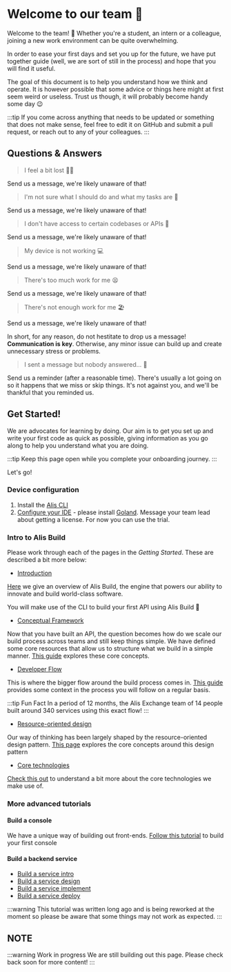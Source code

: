 # Welcome to our team 👋

Welcome to the team! 🎉 Whether you're a student, an intern or a colleague,
joining a new work environment can be quite overwhelming.

In order to ease your first days and set you up for the future,
we have put together guide (well, we are sort of still in the process) and
hope that you will find it useful.

The goal of this document is to help you understand how we think and operate. It is however possible that
some advice or things here might at first seem weird or useless.
Trust us though, it will probably become handy some day 😉

:::tip
If you come across anything that needs to be updated or something that does not make sense,
feel free to edit it on GitHub and submit a pull request, or reach out to any of your colleagues.
:::


## Questions & Answers
> I feel a bit lost 🤷‍♂️

Send us a message, we're likely unaware of that!

> I'm not sure what I should do and what my tasks are 👀

Send us a message, we're likely unaware of that!

> I don't have access to certain codebases or APIs 🔐

Send us a message, we're likely unaware of that!

> My device is not working 💻

Send us a message, we're likely unaware of that!

> There's too much work for me 😫

Send us a message, we're likely unaware of that!

> There's not enough work for me 🏖️

Send us a message, we're likely unaware of that!

In short, for any reason, do not hestitate to drop us a message! **Communication is key**.
Otherwise, any minor issue can build up and create unnecessary stress or problems.

>I sent a message but nobody answered... 💬

Send us a reminder (after a reasonable time). There's usually a lot going on so it happens
that we miss or skip things. It's not against you, and we'll be thankful that you reminded us.

## Get Started!

We are advocates for learning by doing. Our aim is to get you set up and write your first code
as quick as possible, giving information as you go along to help you understand what you are doing.

:::tip
Keep this page open while you complete your onboarding journey.
:::

Let's go!

### Device configuration

1. Install the [Alis CLI](command-line-interface.md)
2. [Configure your IDE](/guides/how-to-guides/configure-your-IDE) - please install [Goland](https://www.jetbrains.com/go/download/). Message your team lead about getting a license. For now you can use the trial.

### Intro to Alis Build

Please work through each of the pages in the _Getting Started_. These are described a bit more below:

- [Introduction](introduction.md)

[Here](introduction.md) we give an overview of Alis Build, the engine that powers our ability to innovate and build
world-class software.

You will make use of the CLI to build your first API using Alis Build 🎉

- [Conceptual Framework](../references/conceptual-framework.md)

Now that you have built an API, the question becomes how do we scale our build process across
teams and still keep things simple. We have defined some core resources that allow us to structure
what we build in a simple manner. [This guide](../references/conceptual-framework.md) explores these core concepts.

- [Developer Flow](developer-flow.md)

This is where the bigger flow around the build process comes
in. [This guide](developer-flow.md) provides some context in the process you will follow on a regular basis.

:::tip Fun Fact
In a period of 12 months, the Alis Exchange team of 14 people built around 340 services using
this exact flow!
:::

- [Resource-oriented design](/guides/references/resource-oriented-design)

Our way of thinking has been largely shaped by the resource-oriented design pattern. [This page](/guides/references/resource-oriented-design) explores
the core concepts around this design pattern

- [Core technologies](/guides/references/core-technologies)

[Check this out](/guides/references/core-technologies) to understand a bit more about the core technologies we make use of.

### More advanced tutorials

#### Build a console

We have a unique way of building out front-ends. [Follow this tutorial](/guides/how-to-guides/build-your-first-console) to build your first console

#### Build a backend service
- [Build a service intro](/guides/how-to-guides/build-a-service/overview)
- [Build a service design](/guides/how-to-guides/build-a-service/design)
- [Build a service implement](/guides/how-to-guides/build-a-service/implement)
- [Build a service deploy](/guides/how-to-guides/build-a-service/deploy)

:::warning
This tutorial was written long ago and is being reworked at the moment so please
be aware that some things may not work as expected.
:::

## NOTE

:::warning Work in progress
We are still building out this page. Please check back soon for more content!
:::
